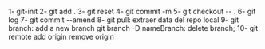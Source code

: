 1- git-init
2- git add .
3- git reset
4- git commit -m 
5- git checkout -- .
6- git log
7- git commit --amend
8- git pull: extraer data del repo local
9- git branch: add a new branch
    git branch -D nameBranch: delete branch;
10- git remote add origin 
            remove origin
